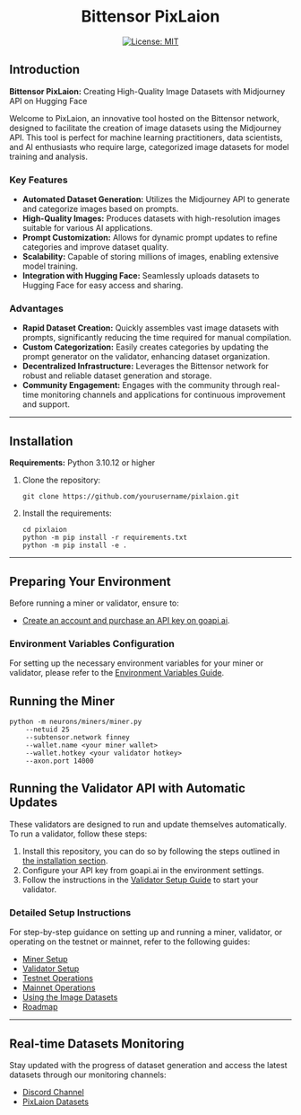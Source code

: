 <div align="center">

# **Bittensor PixLaion**
[![License: MIT](https://img.shields.io/badge/License-MIT-yellow.svg)](https://opensource.org/licenses/MIT) 

</div>

## Introduction

**Bittensor PixLaion:** Creating High-Quality Image Datasets with Midjourney API on Hugging Face

Welcome to PixLaion, an innovative tool hosted on the Bittensor network, designed to facilitate the creation of image datasets using the Midjourney API. This tool is perfect for machine learning practitioners, data scientists, and AI enthusiasts who require large, categorized image datasets for model training and analysis.

### Key Features

- **Automated Dataset Generation:** Utilizes the Midjourney API to generate and categorize images based on prompts.
- **High-Quality Images:** Produces datasets with high-resolution images suitable for various AI applications.
- **Prompt Customization:** Allows for dynamic prompt updates to refine categories and improve dataset quality.
- **Scalability:** Capable of storing millions of images, enabling extensive model training.
- **Integration with Hugging Face:** Seamlessly uploads datasets to Hugging Face for easy access and sharing.

### Advantages

- **Rapid Dataset Creation:** Quickly assembles vast image datasets with prompts, significantly reducing the time required for manual compilation.
- **Custom Categorization:** Easily creates categories by updating the prompt generator on the validator, enhancing dataset organization.
- **Decentralized Infrastructure:** Leverages the Bittensor network for robust and reliable dataset generation and storage.
- **Community Engagement:** Engages with the community through real-time monitoring channels and applications for continuous improvement and support.

---

## Installation

**Requirements:** Python 3.10.12 or higher

1. Clone the repository:
   ```
   git clone https://github.com/yourusername/pixlaion.git
   ```
2. Install the requirements:
   ```
   cd pixlaion
   python -m pip install -r requirements.txt
   python -m pip install -e .
   ```

---

## Preparing Your Environment

Before running a miner or validator, ensure to:

- [Create an account and purchase an API key on goapi.ai](https://goapi.ai).

### Environment Variables Configuration

For setting up the necessary environment variables for your miner or validator, please refer to the [Environment Variables Guide](./docs/env_variables.md).

## Running the Miner

  ```
  python -m neurons/miners/miner.py 
      --netuid 25
      --subtensor.network finney
      --wallet.name <your miner wallet>
      --wallet.hotkey <your validator hotkey>
      --axon.port 14000
  ```

## Running the Validator API with Automatic Updates

These validators are designed to run and update themselves automatically. To run a validator, follow these steps:

1. Install this repository, you can do so by following the steps outlined in [the installation section](#installation).
2. Configure your API key from goapi.ai in the environment settings.
3. Follow the instructions in the [Validator Setup Guide](./docs/running_a_validator.md) to start your validator.

### Detailed Setup Instructions

For step-by-step guidance on setting up and running a miner, validator, or operating on the testnet or mainnet, refer to the following guides:
- [Miner Setup](./docs/running_a_miner.md)
- [Validator Setup](./docs/running_a_validator.md)
- [Testnet Operations](./docs/running_on_testnet.md)
- [Mainnet Operations](./docs/running_on_mainnet.md)
- [Using the Image Datasets](https://pixlaion.ai/howtouse)
- [Roadmap](https://pixlaion.ai/roadmap)

---

## Real-time Datasets Monitoring

Stay updated with the progress of dataset generation and access the latest datasets through our monitoring channels:

- [Discord Channel](https://discord.gg/yourdiscordlink)
- [PixLaion Datasets](https://pixlaion.ai/datasets)

</div>
